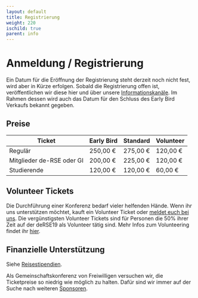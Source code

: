 ```yaml
--- 
layout: default 
title: Registrierung
weight: 220
ischild: true
parent: info
---
```


# Anmeldung / Registrierung

Ein Datum für die Eröffnung der Registrierung steht derzeit noch nicht fest, wird aber in Kürze erfolgen. Sobald die Registrierung offen ist, veröffentlichen wir diese hier und über unsere [Informationskanäle](contact.html). Im Rahmen dessen wird auch das Datum für den Schluss des Early Bird Verkaufs bekannt gegeben.

## Preise

Ticket|Early Bird|Standard|Volunteer
--|--|--|--
Regulär|250,00 €|275,00 €|120,00 €
Mitglieder de-RSE oder GI|200,00 €|225,00 €|120,00 €
Studierende|120,00 €|120,00 €|60,00 €

## Volunteer Tickets

Die Durchführung einer Konferenz bedarf vieler helfenden Hände. Wenn ihr uns unterstützen möchtet, kauft ein Volunteer Ticket oder [meldet euch bei uns](contact.html). Die vergünstigsten Volunteer Tickets sind für Personen die 50% ihrer Zeit auf der deRSE19 als Volunteer tätig sind. Mehr Infos zum Volunteering findet ihr [hier](volunteering.html).

## Finanzielle Unterstützung

Siehe [Reisestipendien](travel-grants.html).

Als Gemeinschaftskonferenz von Freiwilligen versuchen wir, die Ticketpreise so niedrig wie möglich zu halten. Dafür sind wir immer auf der Suche nach weiteren [Sponsoren](sponsorship.html). 
